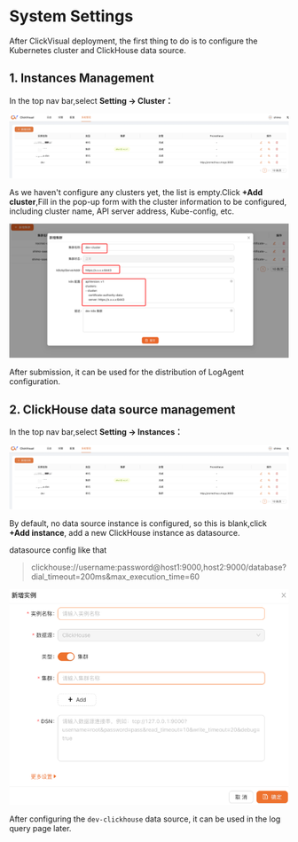 # System Settings

After ClickVisual deployment, the first thing to do is to configure the Kubernetes cluster and ClickHouse data source.

## 1. Instances Management

In the top nav bar,select **Setting -> Cluster：**

![img.png](../../images/instance-list.png)

As we haven't configure any clusters yet, the list is empty.Click **+Add cluster**,Fill in the pop-up form with the cluster information to be configured, including cluster name, API server address, Kube-config, etc. 

![img.png](../../images/k8s-create.png)

After submission, it can be used for the distribution of LogAgent configuration.

## 2. ClickHouse data source management

In the top nav bar,select **Setting -> Instances：**

![img.png](../../images/instance-list.png)

By default, no data source instance is configured, so this is blank,click **+Add instance**, add a new ClickHouse instance as datasource.

datasource config like that
> clickhouse://username:password@host1:9000,host2:9000/database?dial_timeout=200ms&max_execution_time=60

![img.png](../../images/instance-create.png)

After configuring the `dev-clickhouse` data source, it can be used in the log query page later.